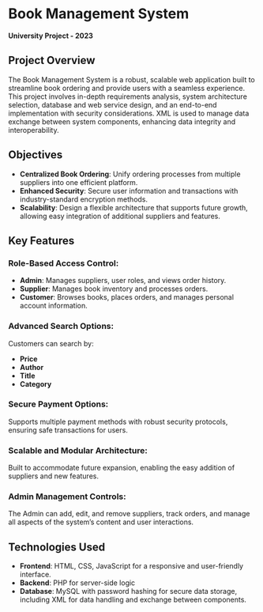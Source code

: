 # Book Management System
**University Project - 2023**

## Project Overview
The Book Management System is a robust, scalable web application built to streamline book ordering and provide users with a seamless experience. This project involves in-depth requirements analysis, system architecture selection, database and web service design, and an end-to-end implementation with security considerations. XML is used to manage data exchange between system components, enhancing data integrity and interoperability.

## Objectives
- **Centralized Book Ordering**: Unify ordering processes from multiple suppliers into one efficient platform.
- **Enhanced Security**: Secure user information and transactions with industry-standard encryption methods.
- **Scalability**: Design a flexible architecture that supports future growth, allowing easy integration of additional suppliers and features.

## Key Features

### Role-Based Access Control:
- **Admin**: Manages suppliers, user roles, and views order history.
- **Supplier**: Manages book inventory and processes orders.
- **Customer**: Browses books, places orders, and manages personal account information.

### Advanced Search Options:
Customers can search by:
- **Price**
- **Author**
- **Title**
- **Category**

### Secure Payment Options:
Supports multiple payment methods with robust security protocols, ensuring safe transactions for users.

### Scalable and Modular Architecture:
Built to accommodate future expansion, enabling the easy addition of suppliers and new features.

### Admin Management Controls:
The Admin can add, edit, and remove suppliers, track orders, and manage all aspects of the system’s content and user interactions.

## Technologies Used
- **Frontend**: HTML, CSS, JavaScript for a responsive and user-friendly interface.
- **Backend**: PHP for server-side logic
- **Database**: MySQL with password hashing for secure data storage, including XML for data handling and exchange between components.
